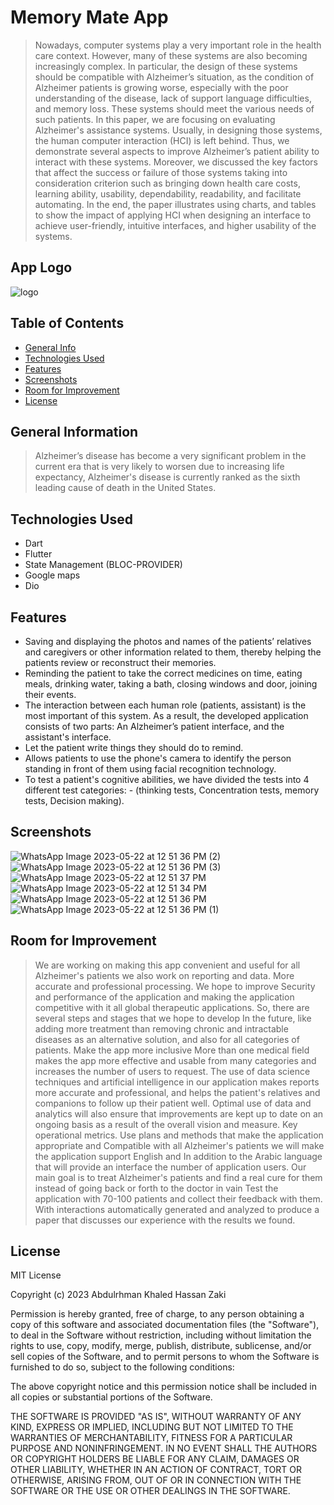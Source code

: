 # Memory Mate App
>Nowadays, computer systems play a very important role in the health care context. However, many of these systems are also becoming increasingly complex. In particular, the design of these systems should be compatible with Alzheimer’s situation, as the condition of Alzheimer patients is growing worse, especially with the poor understanding of the disease, lack of support language difficulties, and memory loss. These systems should meet the various needs of such patients. In this paper, we are focusing on evaluating Alzheimer's assistance systems. Usually, in designing those systems, the human computer interaction (HCI) is left behind. Thus, we demonstrate several aspects to improve Alzheimer’s patient ability to interact with these systems. Moreover, we discussed the key factors that affect the success or failure of those systems taking into consideration criterion such as bringing down health care costs, learning ability, usability, dependability, readability, and facilitate automating. In the end, the paper illustrates using charts, and tables to show the impact of applying HCI when designing an interface to achieve user-friendly, intuitive interfaces, and higher usability of the systems.

## App Logo
![logo](https://github.com/bodykh/Memory-Mate/assets/58918060/25d5901b-4994-4dab-9615-f9cdf86bc7c6)

## Table of Contents
* [General Info](#general-information)
* [Technologies Used](#technologies-used)
* [Features](#features)
* [Screenshots](#screenshots)
* [Room for Improvement](#room-for-improvement)
* [License](#license)

## General Information
>Alzheimer’s disease has become a very significant problem in the current era that is very likely to worsen due to increasing life expectancy, Alzheimer's disease is currently ranked as the sixth leading cause of death in the United States.


## Technologies Used
- Dart
- Flutter
- State Management (BLOC-PROVIDER)
- Google maps
- Dio

## Features
- Saving and displaying the photos and names of the patients’ relatives and caregivers or other information related to them, thereby helping the patients review or reconstruct their memories.
- Reminding the patient to take the correct medicines on time, eating meals, drinking water, taking a bath, closing windows and door, joining their events.
- The interaction between each human role (patients, assistant) is the most important of this system. As a result, the developed application consists of two parts: An Alzheimer’s patient interface, and the assistant's interface.
- Let the patient write things they should do to remind.
- Allows patients to use the phone's camera to identify the person standing in front of them using facial recognition technology.
- To test a patient's cognitive abilities, we have divided the tests into 4 different test categories: - (thinking tests, Concentration tests, memory tests, Decision making).

## Screenshots
![WhatsApp Image 2023-05-22 at 12 51 36 PM (2)](https://github.com/bodykh/Memory-Mate/assets/58918060/a1b6029f-7fa1-4d64-ae98-36653a131ab4)
![WhatsApp Image 2023-05-22 at 12 51 36 PM (3)](https://github.com/bodykh/Memory-Mate/assets/58918060/bdddedf6-d1a7-444f-969a-068bb4aefccd)
![WhatsApp Image 2023-05-22 at 12 51 37 PM](https://github.com/bodykh/Memory-Mate/assets/58918060/7a35a281-c20b-41e1-b09b-7c198939f206)
![WhatsApp Image 2023-05-22 at 12 51 34 PM](https://github.com/bodykh/Memory-Mate/assets/58918060/932aa759-cc70-4692-9efa-a73f013e0a3b)
![WhatsApp Image 2023-05-22 at 12 51 36 PM](https://github.com/bodykh/Memory-Mate/assets/58918060/5992916a-4d3f-4211-9aeb-4345302e2a02)
![WhatsApp Image 2023-05-22 at 12 51 36 PM (1)](https://github.com/bodykh/Memory-Mate/assets/58918060/bf8998c3-3232-4636-bb49-21bc425ab3af)

## Room for Improvement
>We are working on making this app convenient and useful for all Alzheimer's patients we also work on reporting and data. More accurate and professional processing. We hope to improve Security and performance of the application and making the application competitive with it all global therapeutic applications. So, there are several steps and stages that we hope to develop In the future, like adding more treatment than removing chronic and intractable diseases as an alternative solution, and also for all categories of patients. Make the app more inclusive More than one medical field makes the app more effective and usable from many categories and increases the number of users to request. The use of data science techniques and artificial intelligence in our application makes reports more accurate and professional, and helps the patient's relatives and companions to follow up their patient well. Optimal use of data and analytics will also ensure that improvements are kept up to date on an ongoing basis as a result of the overall vision and measure. Key operational metrics. Use plans and methods that make the application appropriate and Compatible with all Alzheimer's patients we will make the application support English and In addition to the Arabic language that will provide an interface the number of application users. Our main goal is to treat Alzheimer's patients and find a real cure for them instead of going back or forth to the doctor in vain Test the application with 70-100 patients and collect their feedback with them. With interactions automatically generated and analyzed to produce a paper that discusses our experience with the results we found.


## License

MIT License

Copyright (c) 2023 Abdulrhman Khaled Hassan Zaki

Permission is hereby granted, free of charge, to any person obtaining a copy
of this software and associated documentation files (the "Software"), to deal
in the Software without restriction, including without limitation the rights
to use, copy, modify, merge, publish, distribute, sublicense, and/or sell
copies of the Software, and to permit persons to whom the Software is
furnished to do so, subject to the following conditions:

The above copyright notice and this permission notice shall be included in all
copies or substantial portions of the Software.

THE SOFTWARE IS PROVIDED "AS IS", WITHOUT WARRANTY OF ANY KIND, EXPRESS OR
IMPLIED, INCLUDING BUT NOT LIMITED TO THE WARRANTIES OF MERCHANTABILITY,
FITNESS FOR A PARTICULAR PURPOSE AND NONINFRINGEMENT. IN NO EVENT SHALL THE
AUTHORS OR COPYRIGHT HOLDERS BE LIABLE FOR ANY CLAIM, DAMAGES OR OTHER
LIABILITY, WHETHER IN AN ACTION OF CONTRACT, TORT OR OTHERWISE, ARISING FROM,
OUT OF OR IN CONNECTION WITH THE SOFTWARE OR THE USE OR OTHER DEALINGS IN THE
SOFTWARE.



